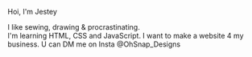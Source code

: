 Hoi, I'm Jestey

I like sewing, drawing & procrastinating.  
I'm learning HTML, CSS and JavaScript. I want to make a website 4 my business. U can DM me on Insta @OhSnap_Designs
<!---
JesterDonko/JesterDonko is a ✨ special ✨ repository because its `README.md` (this file) appears on your GitHub profile.
You can click the Preview link to take a look at your changes.
--->
